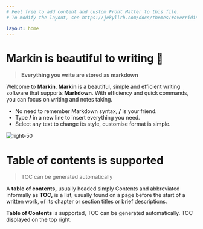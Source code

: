 ```yaml
---
# Feel free to add content and custom Front Matter to this file.
# To modify the layout, see https://jekyllrb.com/docs/themes/#overriding-theme-defaults

layout: home
---
```


# **Markin is beautiful to writing 🎨**

> **Everything you write are stored as markdown**

Welcome to **Markin**. **Markin** is a beautiful, simple and efficient writing software that supports **Markdown**. With efficiency and quick commands, you can focus on writing and notes taking.

* No need to remember Markdown syntax, **/** is your friend.
* Type **/** in a new line to insert everything you need.
* Select any text to change its style, customise format is simple.

 ![](https://upload.wikimedia.org/wikipedia/commons/thumb/5/52/SophieAndersonTakethefairfaceofWoman.jpg/440px-SophieAndersonTakethefairfaceofWoman.jpg "right-50")

# Table of contents is supported

> TOC can be generated automatically

A **table of contents,** usually headed simply Contents and abbreviated informally as **TOC,** is a list, usually found on a page before the start of a written work, `of` its chapter or section titles or brief descriptions.

**Table of Contents** is supported, TOC can be generated automatically. TOC displayed on the top right.